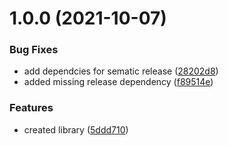# 1.0.0 (2021-10-07)


### Bug Fixes

* add dependcies for sematic release ([28202d8](https://github.com/Tyson-Skiba/suspense-utils/commit/28202d80703a172cd3412d42d159f0811274d1eb))
* added missing release dependency ([f89514e](https://github.com/Tyson-Skiba/suspense-utils/commit/f89514e18cadc256f5da1566ba47434ec399cc9c))


### Features

* created library ([5ddd710](https://github.com/Tyson-Skiba/suspense-utils/commit/5ddd71066adf752bf1bcd5d4515152344defbb02))
